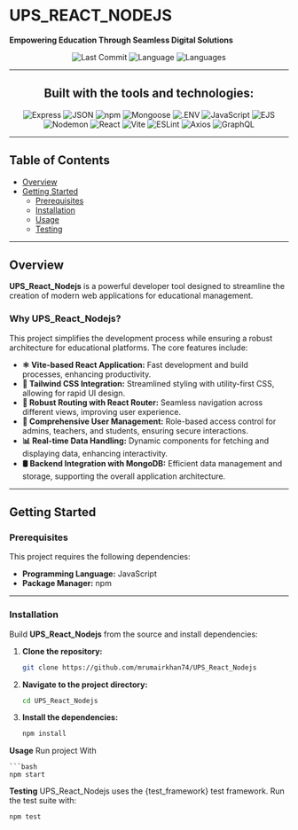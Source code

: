 # UPS_REACT_NODEJS

**Empowering Education Through Seamless Digital Solutions**

<div align="center">

![Last Commit](https://img.shields.io/badge/last%20commit-april-blue)
![Language](https://img.shields.io/badge/javascript-99.6%25-yellow)
![Languages](https://img.shields.io/badge/languages-3-blue)

---

## Built with the tools and technologies:

![Express](https://img.shields.io/badge/Express-black)
![JSON](https://img.shields.io/badge/JSON-lightgrey)
![npm](https://img.shields.io/badge/npm-red)
![Mongoose](https://img.shields.io/badge/Mongoose-darkred)
![.ENV](https://img.shields.io/badge/.ENV-lightgrey)
![JavaScript](https://img.shields.io/badge/JavaScript-yellow)
![EJS](https://img.shields.io/badge/EJS-green)
![Nodemon](https://img.shields.io/badge/Nodemon-green)
![React](https://img.shields.io/badge/React-blue)
![Vite](https://img.shields.io/badge/Vite-purple)
![ESLint](https://img.shields.io/badge/ESLint-blue)
![Axios](https://img.shields.io/badge/Axios-lightblue)
![GraphQL](https://img.shields.io/badge/GraphQL-pink)

</div>

---

## Table of Contents

- [Overview](#overview)
- [Getting Started](#getting-started)
  - [Prerequisites](#prerequisites)
  - [Installation](#installation)
  - [Usage](#usage)
  - [Testing](#testing)

---

## Overview

**UPS_React_Nodejs** is a powerful developer tool designed to streamline the creation of modern web applications for educational management.

### Why UPS_React_Nodejs?

This project simplifies the development process while ensuring a robust architecture for educational platforms. The core features include:

- **⚛️ Vite-based React Application:** Fast development and build processes, enhancing productivity.
- **🌟 Tailwind CSS Integration:** Streamlined styling with utility-first CSS, allowing for rapid UI design.
- **🧭 Robust Routing with React Router:** Seamless navigation across different views, improving user experience.
- **🔐 Comprehensive User Management:** Role-based access control for admins, teachers, and students, ensuring secure interactions.
- **📊 Real-time Data Handling:** Dynamic components for fetching and displaying data, enhancing interactivity.
- **🛢️ Backend Integration with MongoDB:** Efficient data management and storage, supporting the overall application architecture.

---

## Getting Started

### Prerequisites

This project requires the following dependencies:

- **Programming Language:** JavaScript  
- **Package Manager:** npm

---

### Installation

Build **UPS_React_Nodejs** from the source and install dependencies:

1. **Clone the repository:**

   ```bash
   git clone https://github.com/mrumairkhan74/UPS_React_Nodejs

2. **Navigate to the project directory:**

    ``` bash
    cd UPS_React_Nodejs

3. **Install the dependencies:**

   ```bash
   npm install

**Usage**
Run project With

    ```bash
    npm start
    
**Testing**
UPS_React_Nodejs uses the {test_framework} test framework. Run the test suite with:

```bash
npm test

